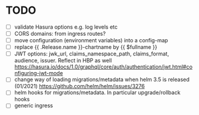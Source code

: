 # TODO

- [ ] validate Hasura options e.g. log levels etc
- [ ] CORS domains: from ingress routes?
- [ ] move configuration (environment variables) into a config-map
- [ ] replace {{ .Release.name }}-chartname by {{ $fullname }}
- [ ] JWT options: jwk_url, claims_namespace_path, claims_format, audience, issuer. Reflect in HBP as well
      https://hasura.io/docs/1.0/graphql/core/auth/authentication/jwt.html#configuring-jwt-mode
- [ ] change way of loading migrations/metadata when helm 3.5 is released (01/2021)
      https://github.com/helm/helm/issues/3276
- [ ] helm hooks for migrations/metadata. In particular upgrade/rollback hooks
- [ ] generic ingress
